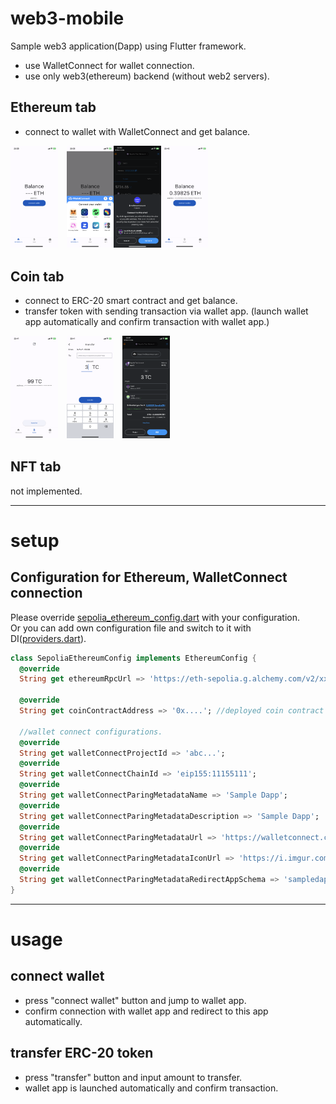 # web3-mobile
Sample web3 application(Dapp) using Flutter framework.  
* use WalletConnect for wallet connection.
* use only web3(ethereum) backend (without web2 servers).
## Ethereum tab
* connect to wallet with WalletConnect and get balance.

<img src="img/ethereum_screen_1.PNG" width="15%">　<img src="img/ethereum_screen_2.PNG" width="15%"><img src="img/metamask_connection.PNG" width="15%"><img src="img/ethereum_screen_3.PNG" width="15%">

## Coin tab
* connect to ERC-20 smart contract and get balance.
* transfer token with sending transaction via wallet app.
(launch wallet app automatically and confirm transaction with wallet app.)

<img src="img/coin_screen.PNG" width="15%">　<img src="img/transfer_screen.PNG" width="15%">　<img src="img/metamask_transaction.PNG" width="15%">

## NFT tab
not implemented.

---

# setup
## Configuration for Ethereum, WalletConnect connection
Please override [sepolia_ethereum_config.dart](/lib/config/sepolia_ethereum_config.dart) with your configuration.  
Or you can add own configuration file and switch to it with DI([providers.dart](/lib/di/providers.dart)).

```dart
class SepoliaEthereumConfig implements EthereumConfig {
  @override
  String get ethereumRpcUrl => 'https://eth-sepolia.g.alchemy.com/v2/xxx'; //endpoint for coin contract. (ex: alchemy endpoint).

  @override
  String get coinContractAddress => '0x....'; //deployed coin contract address.

  //wallet connect configurations.
  @override
  String get walletConnectProjectId => 'abc...';
  @override
  String get walletConnectChainId => 'eip155:11155111';
  @override
  String get walletConnectParingMetadataName => 'Sample Dapp';
  @override
  String get walletConnectParingMetadataDescription => 'Sample Dapp';
  @override
  String get walletConnectParingMetadataUrl => 'https://walletconnect.com/';
  @override
  String get walletConnectParingMetadataIconUrl => 'https://i.imgur.com/sVny9Yi.png';
  @override
  String get walletConnectParingMetadataRedirectAppSchema => 'sampledapp://';
}

```

---

# usage
## connect wallet 
* press "connect wallet" button and jump to wallet app.
* confirm connection with wallet app and redirect to this app automatically.
## transfer ERC-20 token
* press "transfer" button and input amount to transfer.
* wallet app is launched automatically and confirm transaction. 
